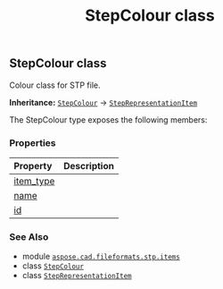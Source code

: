 ﻿---
title: StepColour class
second_title: Aspose.CAD for Python via .NET API References
description: 
type: docs
weight: 130
url: /python-net/aspose.cad.fileformats.stp.items/stepcolour/
is_root: false
---

## StepColour class

Colour class for STP file.



**Inheritance:** [`StepColour`](/cad/python-net/aspose.cad.fileformats.stp.items/stepcolour) → 
[`StepRepresentationItem`](/cad/python-net/aspose.cad.fileformats.stp.items/steprepresentationitem)



The StepColour type exposes the following members:

### Properties
| Property | Description |
| :- | :- |
| [item_type](/cad/python-net/aspose.cad.fileformats.stp.items/stepcolour/item_type) |  |
| [name](/cad/python-net/aspose.cad.fileformats.stp.items/stepcolour/name) |  |
| [id](/cad/python-net/aspose.cad.fileformats.stp.items/stepcolour/id) |  |



### See Also
* module [`aspose.cad.fileformats.stp.items`](..)
* class [`StepColour`](/cad/python-net/aspose.cad.fileformats.stp.items/stepcolour)
* class [`StepRepresentationItem`](/cad/python-net/aspose.cad.fileformats.stp.items/steprepresentationitem)
